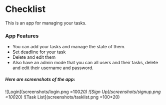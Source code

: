 # Checklist

This is an app for managing your tasks.

### App Features

* You can add your tasks and manage the state of them.
* Set deadline for your task
* Delete and edit them
* Also have an admin mode that you can all users and their tasks, delete and edit their username and password.


##### Here are screenshots of the app:

![Login](screenshots/login.png =100*20)   ![Sign Up](screenshots/signup.png =100*20)   ![Task List](screenshots/tasklist.png =100*20)
